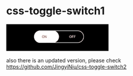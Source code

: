 # css-toggle-switch1

<img src="https://github.com/JingyiNiu/css-toggle-switch1/blob/master/screenshot.gif?raw=true">   

also there is an updated version, please check https://github.com/JingyiNiu/css-toggle-switch2
